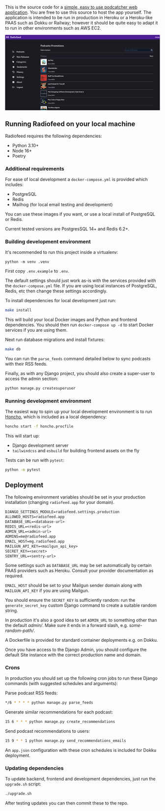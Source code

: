 This is the source code for a [simple, easy to use podcatcher web application](https://radiofeed.app). You are free to use this source to host the app yourself. The application is intended to be run in production in Heroku or a Heroku-like PAAS such as Dokku or Railway; however it should be quite easy to adapt it to run in other environments such as AWS EC2.

![desktop](/screenshots/desktop.png?raw=True)

## Running Radiofeed on your local machine

Radiofeed requires the following dependencies:

* Python 3.10+
* Node 16+
* Poetry

### Additional requirements

For ease of local development a `docker-compose.yml` is provided which includes:

* PostgreSQL
* Redis
* Mailhog (for local email testing and development)

You can use these images if you want, or use a local install of PostgreSQL or Redis.

Current tested versions are PostgresSQL 14+ and Redis 6.2+.

### Building development environment

It's recommended to run this project inside a virtualenv:

```
python -m venv .venv
```

First copy `.env.example` to `.env`.

The default settings should just work as-is with the services provided with the `docker-compose.yml` file. If you are using local instances of PostgreSQL, Redis, etc then change these settings accordingly.

To install dependencies for local development just run:

```bash
make install
```

This will build your local Docker images and Python and frontend dependencies. You should then run `docker-compose up -d` to start Docker services if you are using them.

Next run database migrations and install fixtures:

```bash
make db
```

You can run the `parse_feeds` command detailed below to sync podcasts with their RSS feeds.

Finally, as with any Django project, you should also create a super-user to access the admin section:

```bash
python manage.py createsuperuser
```

### Running development environment

The easiest way to spin up your local development environment is to run [Honcho](https://honcho.readthedocs.io/), which is included as a local dependency:

```bash
honcho start -f honcho.procfile
```

This will start up:

* Django development server
* `tailwindcss` and `esbuild` for building frontend assets on the fly

Tests can be run with `pytest`:

```bash
python -m pytest
```

## Deployment

The following environment variables should be set in your production installation (changing `radiofeed.app` for your domain).

```
DJANGO_SETTINGS_MODULE=radiofeed.settings.production
ALLOWED_HOSTS=radiofeed.app
DATABASE_URL=<database-url>
REDIS_URL=<redis-url>
ADMIN_URL=<admin-url>
ADMINS=me@radiofeed.app
EMAIL_HOST=mg.radiofeed.app
MAILGUN_API_KEY=<mailgun_api_key>
SECRET_KEY=<secret>
SENTRY_URL=<sentry-url>
```

Some settings such as `DATABASE_URL` may be set automatically by certain PAAS providers such as Heroku. Consult your provider documentation as required.

`EMAIL_HOST` should be set to your Mailgun sender domain along with `MAILGUN_API_KEY` if you are using Mailgun.

You should ensure the `SECRET_KEY` is sufficiently random: run the `generate_secret_key` custom Django command to create a suitable random string.

In production it's also a good idea to set `ADMIN_URL` to something other than the default _admin/_. Make sure it ends in a forward slash, e.g. _some-random-path/_.

A Dockerfile is provided for standard container deployments e.g. on Dokku.

Once you have access to the Django Admin, you should configure the default Site instance with the correct production name and domain.

### Crons

In production you should set up the following cron jobs to run these Django commands (with suggested schedules and arguments):

Parse podcast RSS feeds:

```bash
*/6 * * * * python manage.py parse_feeds
```

Generate similar recommendations for each podcast:

```bash
15 6 * * * python manage.py create_recommendations
```

Send podcast recommendations to users:

```bash
15 9 * * 1 python manage.py send_recommendations_emails
```

An `app.json` configuration with these cron schedules is included for Dokku deployment.

### Updating dependencies

To update backend, frontend and development dependencies, just run the `upgrade.sh` script:

```bash
./upgrade.sh
```

After testing updates you can then commit these to the repo.
